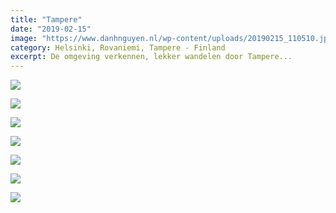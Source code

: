 ```yaml
---
title: "Tampere"
date: "2019-02-15"
image: "https://www.danhnguyen.nl/wp-content/uploads/20190215_110510.jpg"
category: Helsinki, Rovaniemi, Tampere - Finland
excerpt: De omgeving verkennen, lekker wandelen door Tampere...
---
```


![](https://www.danhnguyen.nl/wp-content/uploads/20190214_170431-700x394.jpg)

![](https://www.danhnguyen.nl/wp-content/uploads/20190215_103644-700x752.jpg)

![](https://www.danhnguyen.nl/wp-content/uploads/20190215_112135-700x394.jpg)

![](https://www.danhnguyen.nl/wp-content/uploads/20190215_110510-700x394.jpg)

![](https://www.danhnguyen.nl/wp-content/uploads/20190215_124221-700x394.jpg)

![](https://www.danhnguyen.nl/wp-content/uploads/20190215_124316-700x394.jpg)

![](https://www.danhnguyen.nl/wp-content/uploads/20190215_124620-700x394.jpg)
